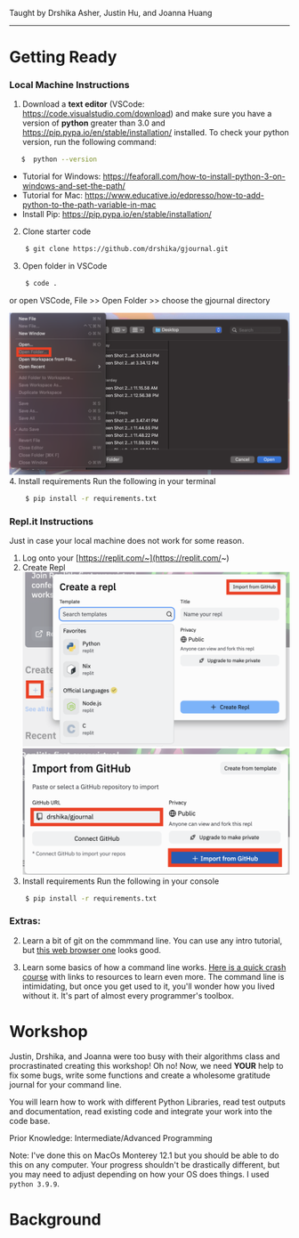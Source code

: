 Taught by Drshika Asher, Justin Hu, and Joanna Huang

------------------------------------------

# Getting Ready

### Local Machine Instructions

1. Download a **text editor** (VSCode: https://code.visualstudio.com/download) and make sure you have a version of **python** greater than 3.0 and https://pip.pypa.io/en/stable/installation/ installed. To check your python version, run the following command:
```bash
   $  python --version
```
- Tutorial for Windows: https://feaforall.com/how-to-install-python-3-on-windows-and-set-the-path/
- Tutorial for Mac: https://www.educative.io/edpresso/how-to-add-python-to-the-path-variable-in-mac
- Install Pip: https://pip.pypa.io/en/stable/installation/
2. Clone starter code
```bash
    $ git clone https://github.com/drshika/gjournal.git
```
3. Open folder in VSCode
```bash
    $ code .
```
or open VSCode, File >> Open Folder >> choose the gjournal directory

![open in vscode](_images/vscodeimport.png)
4. Install requirements
Run the following in your terminal
```bash
    $ pip install -r requirements.txt
```

### Repl.it Instructions
Just in case your local machine does not work for some reason.
1. Log onto your [https://replit.com/~](https://replit.com/~)
2. Create Repl 
![create repl](_images/createrepl.png)
![create repl pt 2](_images/createrepl2.png)
3. Install requirements
Run the following in your console
```bash
    $ pip install -r requirements.txt
```


### Extras:

2. Learn a bit of git on the commmand line. You can use any intro tutorial, but [this web browser one](https://learngitbranching.js.org/) looks good.

3. Learn some basics of how a command line works. [Here is a quick crash course](https://www.vikingcodeschool.com/web-development-basics/a-command-line-crash-course) with links to resources to learn even more. The command line is intimidating, but once you get used to it, you'll wonder how you lived without it. It's part of almost every programmer's toolbox.

# Workshop

Justin, Drshika, and Joanna were too busy with their algorithms class and procrastinated creating this workshop! Oh no! Now, we need **YOUR** help to fix some bugs, write some functions and create a wholesome gratitude journal for your command line. 

You will learn how to work with different Python Libraries, read test outputs and documentation, read existing code and integrate your work into the code base.

Prior Knowledge: Intermediate/Advanced Programming

Note: I've done this on MacOs Monterey 12.1 but you should be able to do this on any computer. Your progress shouldn't be drastically different, but you may need to adjust depending on how your OS does things. I used `python 3.9.9`.

# Background

